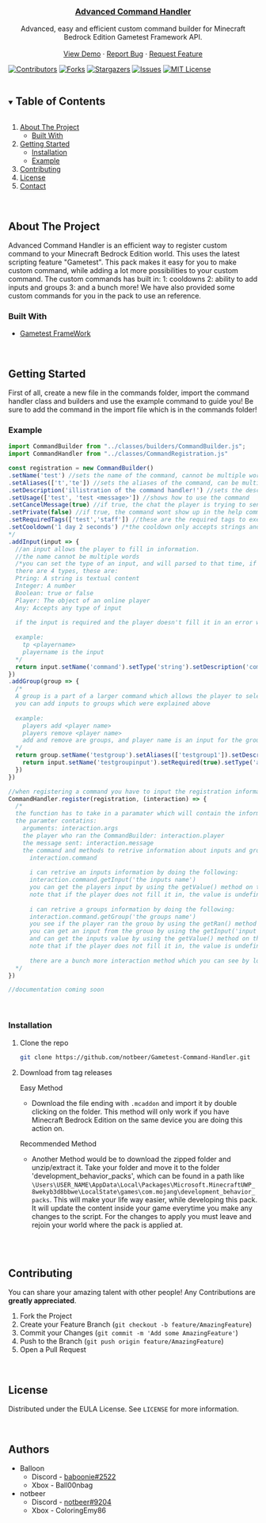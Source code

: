 <!-- PROJECT -->
<br />
<p align="center">
  <h3 align="center"><u>Advanced Command Handler</u></h3>

  <p align="center">
    Advanced, easy and efficient custom command builder for Minecraft Bedrock Edition Gametest Framework API.
    <br />
    <br />
    <a href="https://github.com/notbeer/Gametest-Command-Handler">View Demo</a>
    ·
    <a href="https://github.com/notbeer/Gametest-Command-Handler/issues">Report Bug</a>
    ·
    <a href="https://github.com/notbeer/Gametest-Command-Handler/issues">Request Feature</a>
  </p>
</p>

[![Contributors][contributors-shield]][contributors-url]
[![Forks][forks-shield]][forks-url]
[![Stargazers][stars-shield]][stars-url]
[![Issues][issues-shield]][issues-url]
[![MIT License][license-shield]][license-url]

<!-- TABLE OF CONTENTS -->
<details open="open">
  <summary><h2 style="display: inline-block">Table of Contents</h2></summary>
  <ol>
    <li>
      <a href="#about-the-project">About The Project</a>
      <ul>
        <li><a href="#built-with">Built With</a></li>
      </ul>
    </li>
    <li>
      <a href="#getting-started">Getting Started</a>
      <ul>
        <li><a href="#installation">Installation</a></li>
      </ul>
      <ul>
        <li><a href="#example">Example</a></li>
      </ul>
    </li>
    <li><a href="#contributing">Contributing</a></li>
    <li><a href="#license">License</a></li>
    <li><a href="#contact">Contact</a></li>
  </ol>
</details>



<!-- ABOUT THE PROJECT -->
<br />

## About The Project

  Advanced Command Handler is an efficient way to register custom command to your Minecraft Bedrock Edition world. This uses the latest scripting feature "Gametest". This pack makes it easy for you to make custom command, while adding a lot more possibilities to your custom command. The custom commands has built in: 1: cooldowns 2: ability to add inputs and groups 3: and a bunch more!
We have also provided some custom commands for you in the pack to use an reference.


### Built With

* [Gametest FrameWork](https://docs.microsoft.com/en-us/minecraft/creator/scriptapi/mojang-minecraft/mojang-minecraft)



<!-- GETTING STARTED -->
<br />

## Getting Started

First of all, create a new file in the commands folder, import the command handler class and builders and use the example command to guide you! Be sure to add the command in the import file which is in the commands folder!

### Example

```js
import CommandBuilder from "../classes/builders/CommandBuilder.js";
import CommandHandler from "../classes/CommandRegistration.js"

const registration = new CommandBuilder()
.setName('test') //sets the name of the command, cannot be multiple words
.setAliases(['t','te']) //sets the aliases of the command, can be multiple aliases
.setDescription('illistration of the command handler!') //sets the description of the command
.setUsage(['test', 'test <message>']) //shows how to use the command
.setCancelMessage(true) //if true, the chat the player is trying to send wont be sent
.setPrivate(false) //if true, the command wont show up in the help command and it cannot be accessed by players unless they have the private tag
.setRequiredTags(['test','staff']) //these are the required tags to execute the command, if the player does not have all the required tags they cannot run the command
.setCooldown('1 day 2 seconds') /*the cooldown only accepts strings and must we written in the format shown ( x weeks, x days, x hours, x minuites, x seconds). As of now, the cool down is only local meaning if a player runs the command, the cool down is only on them, rather then a global cooldown which stops the whole command for x amount of time once ran.
*/
.addInput(input => {
  //an input allows the player to fill in information.
  //the name cannot be multiple words
  /*you can set the type of an input, and will parsed to that time, if the player provides an incorrect type, an error will be thrown to the player. 
  there are 4 types, these are:
  Ptring: A string is textual content
  Integer: A number
  Boolean: true or false
  Player: The object of an online player
  Any: Accepts any type of input
    
  if the input is required and the player doesn't fill it in an error will be thrown to the player
  
  example:
    tp <playername>
    playername is the input
  */
  return input.setName('command').setType('string').setDescription('command name you need help on!').setRequired(true)
})
.addGroup(group => {
  /*
  A group is a part of a larger command which allows the player to select more options
  you can add inputs to groups which were explained above 
  
  example:
    players add <player name>
    players remove <player name>
    add and remove are groups, and player name is an input for the groups
  */
  return group.setName('testgroup').setAliases(['testgroup1']).setDescription('a group for the test command!').addInput(input => {
    return input.setName('testgroupinput').setRequired(true).setType('any')
  })
})

//when registering a command you have to input the registration information and a function which will be called upon the command running by using the CommandHandler.register method. example:
CommandHandler.register(registration, (interaction) => {
  /*
  the function has to take in a paramater which will contain the information on the interaction
  the paramter contatins:
    arguments: interaction.args
    the player who ran the CommandBuilder: interaction.player
    the message sent: interaction.message
    the command and methods to retrive information about inputs and groups:
      interaction.command
      
      i can retrive an inputs information by doing the following:
      interaction.command.getInput('the inputs name')
      you can get the players input by using the getValue() method on the input
      note that if the player does not fill it in, the value is undefined
      
      i can retrive a groups information by doing the following:
      interaction.command.getGroup('the groups name')
      you see if the player ran the grouo by using the getRan() method on the group
      you can get an input from the grouo by using the getInput('input name') on the group
      and can get the inputs value by using the getValue() method on the input
      note that if the player does not fill it in, the value is undefined
      
      there are a bunch more interaction method which you can see by looking at the classes methods
  */
})

//documentation coming soon
```

<br />

### Installation

1. Clone the repo
   ```sh
   git clone https://github.com/notbeer/Gametest-Command-Handler.git
   ```
2. Download from tag releases

    Easy Method
    * Download the  file ending with `.mcaddon` and import it by double clicking on the folder. This method will only work if you have Minecraft Bedrock Edition on the same device you are doing this action on.
    
    Recommended Method
    * Another Method would be to download the zipped folder and unzip/extract it. Take your folder and move it to the folder 'development_behavior_packs', which can be found in a path like `\Users\USER_NAME\AppData\Local\Packages\Microsoft.MinecraftUWP_8wekyb3d8bbwe\LocalState\games\com.mojang\development_behavior_packs`. This will make your life way easier, while developing this pack. It will update the content inside your game everytime you make any changes to the script. For the changes to apply you must leave and rejoin your world where the pack is applied at.

<br />


<!-- CONTRIBUTING -->
<br />

## Contributing

You can share your amazing talent with other people! Any Contributions are **greatly appreciated**. 

1. Fork the Project
2. Create your Feature Branch (`git checkout -b feature/AmazingFeature`)
3. Commit your Changes (`git commit -m 'Add some AmazingFeature'`)
4. Push to the Branch (`git push origin feature/AmazingFeature`)
5. Open a Pull Request



<!-- LICENSE -->
<br />

## License

Distributed under the EULA License. See `LICENSE` for more information.



<!-- CONTACT -->
<br />

## Authors

- Balloon
    - Discord - [baboonie#2522](https://discordapp.com/users/925226749191675985/)
    - Xbox - Ball00nbag
- notbeer
    - Discord - [notbeer#9204](https://discordapp.com/users/606353040336748584/)
    - Xbox - ColoringEmy86

<br />


[contributors-shield]: https://img.shields.io/github/contributors/notbeer/Gametest-Command-Handler.svg?style=for-the-badge
[contributors-url]: https://github.com/notbeer/Gametest-Command-Handler/graphs/contributors
[forks-shield]: https://img.shields.io/github/forks/notbeer/Gametest-Command-Handler.svg?style=for-the-badge
[forks-url]: https://github.com/notbeer/Gametest-Command-Handler/network/members
[stars-shield]: https://img.shields.io/github/stars/notbeer/Gametest-Command-Handler.svg?style=for-the-badge
[stars-url]: https://github.com/notbeer/Gametest-Command-Handler/stargazers
[issues-shield]: https://img.shields.io/github/issues/notbeer/Gametest-Command-Handler.svg?style=for-the-badge
[issues-url]: https://github.com/notbeer/Gametest-Command-Handler/issues
[license-shield]: https://img.shields.io/github/license/notbeer/Gametest-Command-Handler.svg?style=for-the-badge
[license-url]: https://github.com/notbeer/Gametest-Command-Handler/blob/main/LICENSE.txt
